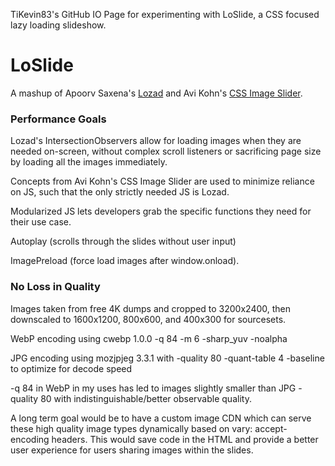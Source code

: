 TiKevin83's GitHub IO Page for experimenting with LoSlide, a CSS focused lazy loading slideshow.

# LoSlide

A mashup of Apoorv Saxena's [Lozad](https://github.com/ApoorvSaxena/lozad.js) and Avi Kohn's [CSS Image Slider](https://codepen.io/AMKohn/pen/EKJHf).

### Performance Goals

Lozad's IntersectionObservers allow for loading images when they are needed on-screen, without complex scroll listeners or sacrificing page size by loading all the images immediately.

Concepts from Avi Kohn's CSS Image Slider are used to minimize reliance on JS, such that the only strictly needed JS is Lozad.

Modularized JS lets developers grab the specific functions they need for their use case.

Autoplay (scrolls through the slides without user input)

ImagePreload (force load images after window.onload).

### No Loss in Quality

Images taken from free 4K dumps and cropped to 3200x2400, then downscaled to 1600x1200, 800x600, and 400x300 for sourcesets.

WebP encoding using cwebp 1.0.0 -q 84 -m 6 -sharp_yuv -noalpha

JPG encoding using mozjpjeg 3.3.1 with -quality 80 -quant-table 4 -baseline to optimize for decode speed

-q 84 in WebP in my uses has led to images slightly smaller than JPG -quality 80 with indistinguishable/better observable quality.

A long term goal would be to have a custom image CDN which can serve these high quality image types dynamically based on vary: accept-encoding headers.  This would save code in the HTML and provide a better user experience for users sharing images within the slides.
